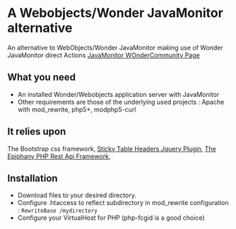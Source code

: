 # A Webobjects/Wonder JavaMonitor alternative

An alternative to WebObjects/Wonder JavaMonitor making use of Wonder JavaMonitor direct Actions [JavaMonitor  WOnderCommunity Page](https://wiki.wocommunity.org/display/documentation/Wonder+JavaMonitor+and+wotaskd)


## What you need

  * An installed Wonder/Webobjects application server with JavaMonitor
  * Other requirements are those of the underlying used projects : Apache with mod_rewrite, php5+, modphp5-curl

## It relies upon
The Bootstrap css framework, [Sticky Table Headers Jquery Plugin](https://github.com/jmosbech/StickyTableHeaders), [The Epiphany PHP Rest Api Framework](https://github.com/jmathai/epiphany), 

## Installation

  * Download files to your desired directory.
  * Configure .htaccess to reflect subdirectory in mod_rewrite configuration : `RewriteBase /mydirectory`
  * Configure your VirtualHost for PHP (php-fcgid is a good choice)

